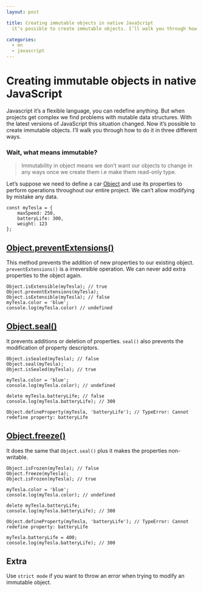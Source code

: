 ```yaml
---
layout: post

title: Creating immutable objects in native JavaScript
  it’s possible to create immutable objects. I’ll walk you through how to do it in three different ways.

categories:
  - en
  - javascript
---
```


# Creating immutable objects in native JavaScript

Javascript it’s a flexible language, you can redefine anything. But when projects get complex we find problems with mutable data structures.
With the latest versions of JavaScript this situation changed. Now it’s possible to create immutable objects. I’ll walk you through how to do it in three different ways.

### Wait, what means immutable?

> Immutability in object means we don’t want our objects to change in any ways once we create them i.e make them read-only type.

Let’s suppose we need to define a car [Object](https://developer.mozilla.org/en-US/docs/Web/JavaScript/Reference/Global_Objects/Object) and use its properties to perform operations throughout our entire project.
We can’t allow modifying by mistake any data.

```
const myTesla = {
	maxSpeed: 250,
	batteryLife: 300,
	weight: 123
};
```

## [Object.preventExtensions()](https://developer.mozilla.org/en-US/docs/Web/JavaScript/Reference/Global_Objects/Object/preventExtensions)

This method prevents the addition of new properties to our existing object.
`preventExtensions()` is a irreversible operation. We can never add extra properties to the object again.

```
Object.isExtensible(myTesla); // true
Object.preventExtensions(myTesla);
Object.isExtensible(myTesla); // false
myTesla.color = 'blue';
console.log(myTesla.color) // undefined
```

## [Object.seal()](https://developer.mozilla.org/en-US/docs/Web/JavaScript/Reference/Global_Objects/Object/seal)

It prevents additions or deletion of properties. `seal()` also prevents the modification of property descriptors.

```
Object.isSealed(myTesla); // false
Object.seal(myTesla);
Object.isSealed(myTesla); // true

myTesla.color = 'blue';
console.log(myTesla.color); // undefined

delete myTesla.batteryLife; // false
console.log(myTesla.batteryLife); // 300

Object.defineProperty(myTesla, 'batteryLife'); // TypeError: Cannot redefine property: batteryLife
```

## [Object.freeze()](https://developer.mozilla.org/en-US/docs/Web/JavaScript/Reference/Global_Objects/Object/freeze)

It does the same that `Object.seal()` plus it makes the properties non-writable.

```
Object.isFrozen(myTesla); // false
Object.freeze(myTesla);
Object.isFrozen(myTesla); // true

myTesla.color = 'blue';
console.log(myTesla.color); // undefined

delete myTesla.batteryLife;
console.log(myTesla.batteryLife); // 300

Object.defineProperty(myTesla, 'batteryLife'); // TypeError: Cannot redefine property: batteryLife

myTesla.batteryLife = 400;
console.log(myTesla.batteryLife); // 300
```

## Extra

Use `strict mode` if you want to throw an error when trying to modify an immutable object.
